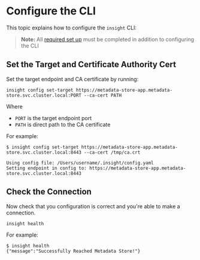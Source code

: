 # Configure the CLI

This topic explains how to configure the `insight` CLI:

> **Note:** All [required set up](../scst-store/overview.md#required-set-up) must be completed in addition to configuring the CLI


## Set the Target and Certificate Authority Cert

Set the target endpoint and CA certificate by running:

```
insight config set-target https://metadata-store-app.metadata-store.svc.cluster.local:PORT --ca-cert PATH
```
Where

- `PORT` is the target endpoint port
- `PATH` is direct path to the CA certificate

For example:

```
$ insight config set-target https://metadata-store-app.metadata-store.svc.cluster.local:8443 --ca-cert /tmp/ca.crt

Using config file: /Users/username/.insight/config.yaml
Setting endpoint in config to: https://metadata-store-app.metadata-store.svc.cluster.local:8443
```

## Check the Connection

Now check that you configuration is correct and you're able to make a connection.

```
insight health
```

For example:

```
$ insight health
{"message":"Successfully Reached Metadata Store!"}
```
